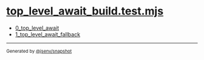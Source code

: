 # [top_level_await_build.test.mjs](../top_level_await_build.test.mjs)


- [0_top_level_await](0_top_level_await/0_top_level_await.md)
- [1_top_level_await_fallback](1_top_level_await_fallback/1_top_level_await_fallback.md)

---

<sub>
  Generated by <a href="https://github.com/jsenv/core/tree/main/packages/independent/snapshot">@jsenv/snapshot</a>
</sub>
